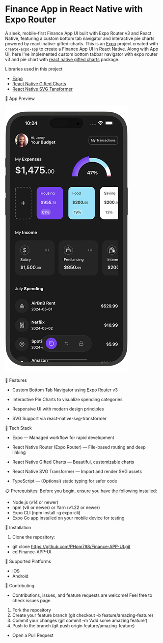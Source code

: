# Finance App in React Native with Expo Router 
A sleek, mobile-first Finance App UI built with Expo Router v3 and React Native, featuring a custom bottom tab navigator and interactive pie charts powered by react-native-gifted-charts.
This is an [Expo](https://expo.dev) project created with [`create-expo-app`](https://www.npmjs.com/package/create-expo-app) to create a Finance App UI in React Native. Along with App UI, here I've implemented custom bottom tabbar navigator with expo router v3 and pie chart with [react native gifted charts](https://github.com/Abhinandan-Kushwaha/react-native-gifted-charts) package.

Libraries used in this project

- [Expo](https://expo.dev)
- [React Native Gifted Charts](https://github.com/Abhinandan-Kushwaha/react-native-gifted-charts)
- [React Native SVG Tansformer](https://github.com/kristerkari/react-native-svg-transformer)



📱 App Preview







![Finance App in React Native with Expo Router](./finance-app-iphone.png)






🚀 Features

* Custom Bottom Tab Navigator using Expo Router v3

* Interactive Pie Charts to visualize spending categories

* Responsive UI with modern design principles

* SVG Support via react-native-svg-transformer






🧰 Tech Stack

* Expo — Managed workflow for rapid development

* React Native Router (Expo Router) — File-based routing and deep linking

* React Native Gifted Charts — Beautiful, customizable charts

* React Native SVG Transformer — Import and render SVG assets

* TypeScript — (Optional) static typing for safer code



📋 Prerequisites:
Before you begin, ensure you have the following installed:

* Node.js (v14 or newer)
* npm (v6 or newer) or Yarn (v1.22 or newer)
* Expo CLI (npm install -g expo-cli)
* Expo Go app installed on your mobile device for testing




🔧 Installation
1. Clone the repository:
* git clone https://github.com/PHom798/Finance-APP-UI.git
* cd Finance-APP-UI


📱 Supported Platforms

* iOS
* Android

🤝 Contributing
* Contributions, issues, and feature requests are welcome! Feel free to check issues page.

1. Fork the repository
2. Create your feature branch (git checkout -b feature/amazing-feature)
3. Commit your changes (git commit -m 'Add some amazing feature')
4. Push to the branch (git push origin feature/amazing-feature)
* Open a Pull Request

